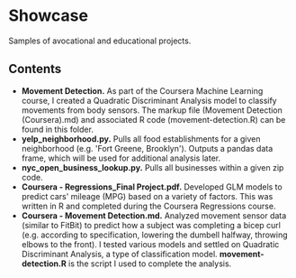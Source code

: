 **Showcase**
=============
Samples of avocational and educational projects.

Contents
----------------
* **Movement Detection.** As part of the Coursera Machine Learning course, I created a Quadratic Discriminant Analysis model to classify movements from body sensors. The markup file (Movement Detection (Coursera).md) and associated R code (movement-detection.R) can be found in this folder.
* **yelp_neighborhood.py.** Pulls all food establishments for a given neighborhood (e.g. 'Fort Greene, Brooklyn'). Outputs a pandas data frame, which will be used for additional analysis later.
* **nyc_open_business_lookup.py.** Pulls all businesses within a given zip code. 
* **Coursera - Regressions_Final Project.pdf.** Developed GLM models to predict cars' mileage (MPG) based on a variety of factors. This was written in R and completed during the Coursera Regressions course.
* **Coursera - Movement Detection.md.** Analyzed movement sensor data (similar to FitBit) to predict how a subject was completing a bicep curl (e.g. according to specification, lowering the dumbell halfway, throwing elbows to the front). I tested various models and settled on Quadratic Discriminant Analysis, a type of classification model. **movement-detection.R** is the script I used to complete the analysis. 


